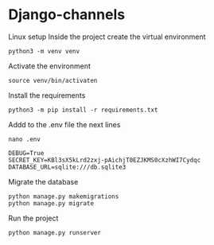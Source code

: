 # Django-channels

Linux setup
Inside the project create the virtual environment 
```
python3 -m venv venv
```
Activate the environment
```
source venv/bin/activaten
```
Install the requirements
```
python3 -m pip install -r requirements.txt
```
Addd to the .env file the next lines
```
nano .env
```
```
DEBUG=True
SECRET_KEY=KBl3sX5kLrd2zxj-pAichjT0EZJKMS0cXzhWI7Cydqc
DATABASE_URL=sqlite:///db.sqlite3
```
Migrate the database
```
python manage.py makemigrations
python manage.py migrate
```
Run the project
```
python manage.py runserver
```
